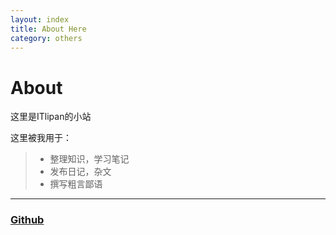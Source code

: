 ```yaml
---
layout: index
title: About Here
category: others
---
```

About
===

这里是ITlipan的小站

这里被我用于：

> * 整理知识，学习笔记
> * 发布日记，杂文
> * 撰写粗言鄙语


------

### [Github](https://github.com/itlipan/itlipan.github.com)
